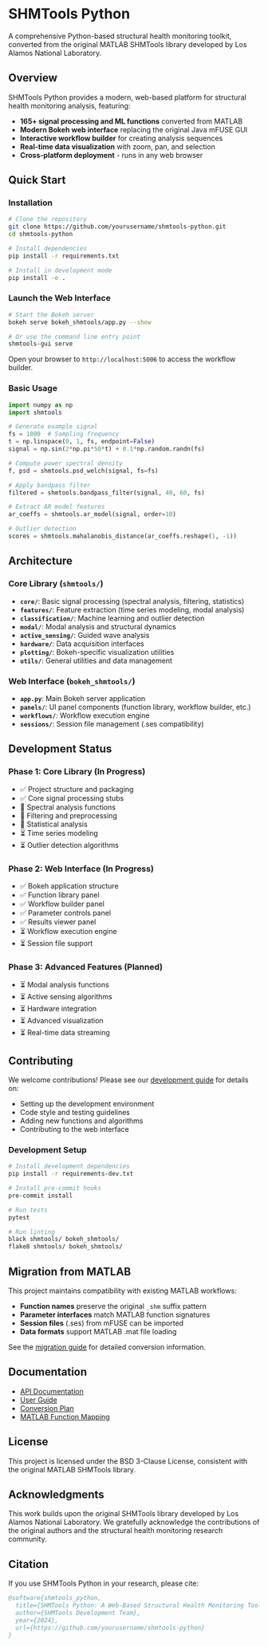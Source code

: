 # SHMTools Python

A comprehensive Python-based structural health monitoring toolkit, converted from the original MATLAB SHMTools library developed by Los Alamos National Laboratory.

## Overview

SHMTools Python provides a modern, web-based platform for structural health monitoring analysis, featuring:

- **165+ signal processing and ML functions** converted from MATLAB
- **Modern Bokeh web interface** replacing the original Java mFUSE GUI
- **Interactive workflow builder** for creating analysis sequences
- **Real-time data visualization** with zoom, pan, and selection
- **Cross-platform deployment** - runs in any web browser

## Quick Start

### Installation

```bash
# Clone the repository
git clone https://github.com/yourusername/shmtools-python.git
cd shmtools-python

# Install dependencies
pip install -r requirements.txt

# Install in development mode
pip install -e .
```

### Launch the Web Interface

```bash
# Start the Bokeh server
bokeh serve bokeh_shmtools/app.py --show

# Or use the command line entry point
shmtools-gui serve
```

Open your browser to `http://localhost:5006` to access the workflow builder.

### Basic Usage

```python
import numpy as np
import shmtools

# Generate example signal
fs = 1000  # Sampling frequency
t = np.linspace(0, 1, fs, endpoint=False)
signal = np.sin(2*np.pi*50*t) + 0.1*np.random.randn(fs)

# Compute power spectral density
f, psd = shmtools.psd_welch(signal, fs=fs)

# Apply bandpass filter
filtered = shmtools.bandpass_filter(signal, 40, 60, fs)

# Extract AR model features
ar_coeffs = shmtools.ar_model(signal, order=10)

# Outlier detection
scores = shmtools.mahalanobis_distance(ar_coeffs.reshape(1, -1))
```

## Architecture

### Core Library (`shmtools/`)

- **`core/`**: Basic signal processing (spectral analysis, filtering, statistics)
- **`features/`**: Feature extraction (time series modeling, modal analysis)
- **`classification/`**: Machine learning and outlier detection
- **`modal/`**: Modal analysis and structural dynamics
- **`active_sensing/`**: Guided wave analysis
- **`hardware/`**: Data acquisition interfaces
- **`plotting/`**: Bokeh-specific visualization utilities
- **`utils/`**: General utilities and data management

### Web Interface (`bokeh_shmtools/`)

- **`app.py`**: Main Bokeh server application
- **`panels/`**: UI panel components (function library, workflow builder, etc.)
- **`workflows/`**: Workflow execution engine
- **`sessions/`**: Session file management (.ses compatibility)

## Development Status

### Phase 1: Core Library (In Progress)
- ✅ Project structure and packaging
- ✅ Core signal processing stubs
- 🔄 Spectral analysis functions
- 🔄 Filtering and preprocessing
- 🔄 Statistical analysis
- ⏳ Time series modeling
- ⏳ Outlier detection algorithms

### Phase 2: Web Interface (In Progress)  
- ✅ Bokeh application structure
- ✅ Function library panel
- ✅ Workflow builder panel
- ✅ Parameter controls panel
- ✅ Results viewer panel
- ⏳ Workflow execution engine
- ⏳ Session file support

### Phase 3: Advanced Features (Planned)
- ⏳ Modal analysis functions
- ⏳ Active sensing algorithms
- ⏳ Hardware integration
- ⏳ Advanced visualization
- ⏳ Real-time data streaming

## Contributing

We welcome contributions! Please see our [development guide](docs/development.md) for details on:

- Setting up the development environment
- Code style and testing guidelines
- Adding new functions and algorithms
- Contributing to the web interface

### Development Setup

```bash
# Install development dependencies
pip install -r requirements-dev.txt

# Install pre-commit hooks
pre-commit install

# Run tests
pytest

# Run linting
black shmtools/ bokeh_shmtools/
flake8 shmtools/ bokeh_shmtools/
```

## Migration from MATLAB

This project maintains compatibility with existing MATLAB workflows:

- **Function names** preserve the original `_shm` suffix pattern
- **Parameter interfaces** match MATLAB function signatures
- **Session files** (.ses) from mFUSE can be imported
- **Data formats** support MATLAB .mat file loading

See the [migration guide](docs/matlab-migration.md) for detailed conversion information.

## Documentation

- [API Documentation](docs/api/)
- [User Guide](docs/user-guide.md) 
- [Conversion Plan](docs/conversion-plan.md)
- [MATLAB Function Mapping](docs/matlab-mapping.md)

## License

This project is licensed under the BSD 3-Clause License, consistent with the original MATLAB SHMTools library.

## Acknowledgments

This work builds upon the original SHMTools library developed by Los Alamos National Laboratory. We gratefully acknowledge the contributions of the original authors and the structural health monitoring research community.

## Citation

If you use SHMTools Python in your research, please cite:

```bibtex
@software{shmtools_python,
  title={SHMTools Python: A Web-Based Structural Health Monitoring Toolkit},
  author={SHMTools Development Team},
  year={2024},
  url={https://github.com/yourusername/shmtools-python}
}
```